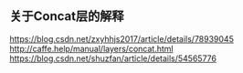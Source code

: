 关于Concat层的解释
---
https://blog.csdn.net/zxyhhjs2017/article/details/78939045<br />
http://caffe.help/manual/layers/concat.html<br />
https://blog.csdn.net/shuzfan/article/details/54565776<br />
